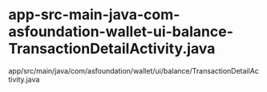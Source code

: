 # app-src-main-java-com-asfoundation-wallet-ui-balance-TransactionDetailActivity.java
app/src/main/java/com/asfoundation/wallet/ui/balance/TransactionDetailActivity.java
